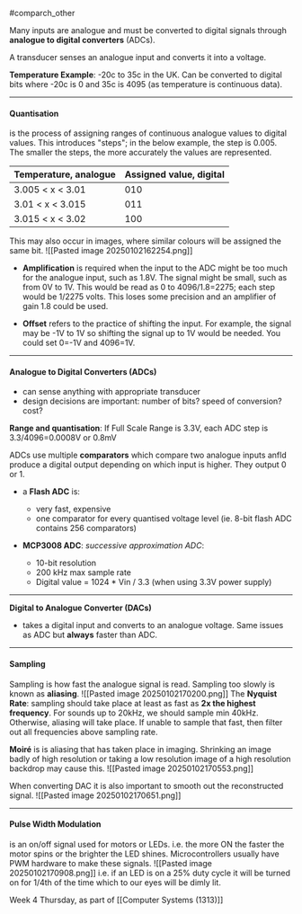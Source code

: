 #comparch_other 

Many inputs are analogue and must be converted to digital signals through **analogue to digital converters** (ADCs). 

A transducer senses an analogue input and converts it into a voltage.

**Temperature Example**: -20c to 35c in the UK. Can be converted to digital bits where -20c is 0 and 35c is 4095 (as temperature is continuous data).

---
#### **Quantisation**
is the process of assigning ranges of continuous analogue values to digital values. 
This introduces "steps"; in the below example, the step is 0.005. The smaller the steps, the more accurately the values are represented.

| Temperature, analogue | Assigned value, digital |
| --------------------- | ----------------------- |
| 3.005 < x < 3.01      | 010                     |
| 3.01   < x < 3.015    | 011                     |
| 3.015 < x < 3.02      | 100                     |
This may also occur in images, where similar colours will be assigned the same bit.
![[Pasted image 20250102162254.png]]

 - **Amplification** is required when the input to the ADC might be too much for the analogue input, such as 1.8V. The signal might be small, such as from 0V to 1V. This would be read as 0 to 4096/1.8=2275; each step would be 1/2275 volts. This loses some precision and an amplifier of gain 1.8 could be used. 
 
 - **Offset** refers to the practice of shifting the input. For example, the signal may be -1V to 1V so shifting the signal up to 1V would be needed. You could set 0=-1V and 4096=1V.
---
#### **Analogue to Digital Converters (ADCs)**
- can sense anything with appropriate transducer
- design decisions are important: number of bits? speed of conversion? cost?

**Range and quantisation**: If Full Scale Range is 3.3V, each ADC step is 3.3/4096=0.0008V or 0.8mV

ADCs use multiple **comparators** which compare two analogue inputs anfld produce a digital output depending on which input is higher. They output 0 or 1. 

- a **Flash ADC** is:
	- very fast, expensive
	- one comparator for every quantised voltage level (ie. 8-bit flash ADC contains 256 comparators)

- **MCP3008 ADC**: *successive approximation ADC*:
	- 10-bit resolution
	- 200 kHz max sample rate
	- Digital value = 1024 * Vin / 3.3 (when using 3.3V power supply)

--- 
**Digital to Analogue Converter (DACs)**
- takes a digital input and converts to an analogue voltage. Same issues as ADC but **always** faster than ADC.
---
#### **Sampling**
Sampling is how fast the analogue signal is read. Sampling too slowly is known as **aliasing**. 
![[Pasted image 20250102170200.png]]
The **Nyquist Rate**: sampling should take place at least as fast as **2x the highest frequency**.
For sounds up to 20kHz, we should sample min 40kHz. Otherwise, aliasing will take place. 
If unable to sample that fast, then filter out all frequencies above sampling rate.

**Moiré** is is aliasing that has taken place in imaging. Shrinking an image badly of high resolution or taking a low resolution image of a high resolution backdrop may cause this.
![[Pasted image 20250102170553.png]]

When converting DAC it is also important to smooth out the reconstructed signal.
![[Pasted image 20250102170651.png]]

---
#### **Pulse Width Modulation** 
is an on/off signal used for motors or LEDs.
i.e. the more ON the faster the motor spins or the brighter the LED shines.
Microcontrollers usually have PWM hardware to make these signals.
![[Pasted image 20250102170908.png]]
i.e. if an LED is on a 25% duty cycle it will be turned on for 1/4th of the time which to our eyes will be dimly lit.

Week 4 Thursday, as part of [[Computer Systems (1313)]]
